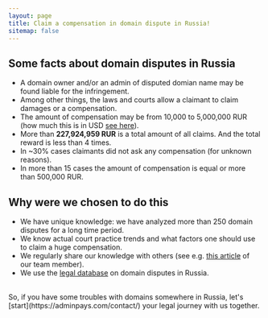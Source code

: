 ```yaml
---
layout: page
title: Claim a compensation in domain dispute in Russia!
sitemap: false
---
```



## Some facts about domain disputes in Russia

* A domain owner and/or an admin of disputed domian name may be found liable for the infringement.
* Among other things, the laws and courts allow a claimant to claim damages or a compensation.
* The amount of compensation may be from 10,000 to 5,000,000 RUR (how much this is in USD [see here](https://www.xe.com/currencyconverter/convert/?Amount=1&From=RUB&To=USD)).
* More than **227,924,959 RUR** is a total amount of all claims. And the total reward is less than 4 times.
* In ~30% cases claimants did not ask any compensation (for unknown reasons).
* In more than 15 cases the amount of compensation is equal or more than 500,000 RUR.

## Why were we chosen to do this

* We have unique knowledge: we have analyzed more than 250 domain disputes for a long time period. 
* We know actual court practice trends and what factors one should use to claim a huge compensation.
* We regularly share our knowledge with others (see e.g. [this article](https://www.worldtrademarkreview.com/brand-management/domain-name-disputes-in-russia-how-get-most-compensation-in-court) of our team member).
* We use the [legal database](https://github.com/xCounsel/kardamon/tree/master/English/premium) on domain disputes in Russia.

<br/>
So, if you have some troubles with domains somewhere in Russia, let's [start](https://adminpays.com/contact/) your legal journey with us together.


[documentation]: docs/README.md
[install]: docs/install.md
[upgrade]: docs/upgrade.md
[config]: docs/config.md
